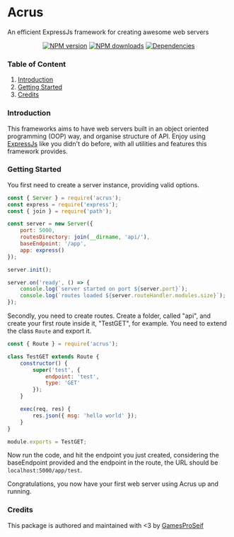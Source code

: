 # Acrus

An efficient ExpressJs framework for creating awesome web servers

<div align="center">
	<a href="https://www.npmjs.com/package/acrus"><img src="https://img.shields.io/npm/v/acrus.svg?maxAge=3600" alt="NPM version" /></a>
	<a href="https://www.npmjs.com/package/acrus"><img src="https://img.shields.io/npm/dt/acrus.svg?maxAge=3600" alt="NPM downloads" /></a>
	<a href="https://david-dm.org/GamesProSeif/acrus"><img src="https://img.shields.io/david/GamesProSeif/acrus.svg?maxAge=3600" alt="Dependencies" /></a>
</div>

### Table of Content
1. [Introduction](#introduction)
1. [Getting Started](#getting-started)
1. [Credits](#credits)

### Introduction

This frameworks aims to have web servers built in an object oriented programming (OOP) way, and organise structure of API. Enjoy using [ExpressJs](https://expressjs.com/) like you didn't do before, with all utilities and features this framework provides.

### Getting Started

You first need to create a server instance, providing valid options.

```js
const { Server } = require('acrus');
const express = require('express');
const { join } = require('path');

const server = new Server({
	port: 5000,
	routesDirectory: join(__dirname, 'api/'),
	baseEndpoint: '/app',
	app: express()
});

server.init();

server.on('ready', () => {
	console.log(`server started on port ${server.port}`);
	console.log(`routes loaded ${server.routeHandler.modules.size}`);
});
```

Secondly, you need to create routes. Create a folder, called "api", and create your first route inside it, "TestGET", for example. You need to extend the class `Route` and export it.

```js
const { Route } = require('acrus');

class TestGET extends Route {
	constructor() {
		super('test', {
			endpoint: 'test',
			type: 'GET'
		});
	}

	exec(req, res) {
		res.json({ msg: 'hello world' });
	}
}

module.exports = TestGET;
```

Now run the code, and hit the endpoint you just created, considering the baseEndpoint provided and the endpoint in the route, the URL should be `localhost:5000/app/test`.

Congratulations, you now have your first web server using Acrus up and running.

### Credits

This package is authored and maintained with <3 by [GamesProSeif](https://github.com/GamesProSeif)
